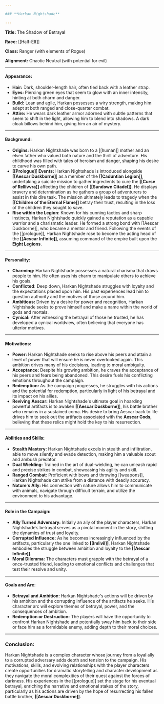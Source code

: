 ```yaml
---

### **Harkan Nightshade**

---
```

**Title:** The Shadow of Betrayal

**Race:** [[Half-Elf]]

**Class:** Ranger (with elements of Rogue)

**Alignment:** Chaotic Neutral (with potential for evil)

---

#### **Appearance:**
- **Hair:** Dark, shoulder-length hair, often tied back with a leather strap.
- **Eyes:** Piercing green eyes that seem to glow with an inner intensity, hinting at both charm and danger.
- **Build:** Lean and agile, Harkan possesses a wiry strength, making him adept at both ranged and close-quarter combat.
- **Attire:** He wears dark leather armor adorned with subtle patterns that seem to shift in the light, allowing him to blend into shadows. A dark cloak billows behind him, giving him an air of mystery.

---

#### **Background:**
- **Origins:** Harkan Nightshade was born to a [[human]] mother and an elven father who valued both nature and the thrill of adventure. His childhood was filled with tales of heroism and danger, shaping his desire to carve his own path.
- **[[Prologue]] Events:** Harkan Nightshade is introduced alongside **[[Aescar Duskborne]]** as a member of the **[[Caduntian Legion]]**, undertaking a suicide mission to gather ingredients to cure the **[[Curse of Rellivvra]]** affecting the children of **[[Sundown Citadel]]**. He displays bravery and determination as he gathers a group of adventurers to assist in this dire task. The mission ultimately leads to tragedy when the **[[Children of the Eternal Flame]]** betray their trust, resulting in the loss of the children they sought to save.
- **Rise within the Legion:** Known for his cunning tactics and sharp instincts, Harkan Nightshade quickly gained a reputation as a capable warrior and a charismatic leader. He formed a strong bond with [[Aescar Duskborne]], who became a mentor and friend. Following the events of the [[prologue]], Harkan Nightshade rose to become the acting head of the **[[Aescar Infinite]]**, assuming command of the empire built upon the **Eight Legions**.

---

#### **Personality:**
- **Charming:** Harkan Nightshade possesses a natural charisma that draws people to him. He often uses his charm to manipulate others to achieve his goals.
- **Conflicted:** Deep down, Harkan Nightshade struggles with loyalty and the expectations placed upon him. His past experiences lead him to question authority and the motives of those around him.
- **Ambitious:** Driven by a desire for power and recognition, Harkan Nightshade seeks to prove himself and make a name within the world of gods and mortals.
- **Cynical:** After witnessing the betrayal of those he trusted, he has developed a cynical worldview, often believing that everyone has ulterior motives.

---

#### **Motivations:**
- **Power:** Harkan Nightshade seeks to rise above his peers and attain a level of power that will ensure he is never overlooked again. This ambition drives many of his decisions, leading to moral ambiguity.
- **Acceptance:** Despite his growing ambition, he craves the acceptance of his peers and fears being abandoned. This desire fuels his conflicting emotions throughout the campaign.
- **Redemption:** As the campaign progresses, he struggles with his actions and the potential for redemption, particularly in light of his betrayal and its impact on his allies.
- **Reviving Aescar:** Harkan Nightshade's ultimate goal in hoarding powerful artifacts is to awaken **[[Aescar Duskborne]]**, his battle brother who remains in a sustained coma. His desire to bring Aescar back to life drives him to seek out the artifacts associated with the **Aescar Gods**, believing that these relics might hold the key to his resurrection.

---

#### **Abilities and Skills:**
- **Stealth Mastery:** Harkan Nightshade excels in stealth and infiltration, able to move silently and evade detection, making him a valuable scout and ambush predator.
- **Dual Wielding:** Trained in the art of dual-wielding, he can unleash rapid and precise strikes in combat, showcasing his agility and skill.
- **Ranged Combat:** Proficient with bows and throwing [[weapons]], Harkan Nightshade can strike from a distance with deadly accuracy.
- **Nature's Ally:** His connection with nature allows him to communicate with animals, navigate through difficult terrain, and utilize the environment to his advantage.

---

#### **Role in the Campaign:**
- **Ally Turned Adversary:** Initially an ally of the player characters, Harkan Nightshade’s betrayal serves as a pivotal moment in the story, shifting the dynamics of trust and loyalty.
- **Corrupted Influence:** As he becomes increasingly influenced by the artifacts, particularly the one linked to **[[Imlivil]]**, Harkan Nightshade embodies the struggle between ambition and loyalty to the **[[Aescar Infinite]]**.
- **Moral Dilemma:** The characters must grapple with the betrayal of a once-trusted friend, leading to emotional conflicts and challenges that test their resolve and unity.

---

#### **Goals and Arc:**
- **Betrayal and Ambition:** Harkan Nightshade's actions will be driven by his ambition and the corrupting influence of the artifacts he seeks. His character arc will explore themes of betrayal, power, and the consequences of ambition.
- **Redemption or Destruction:** The players will have the opportunity to confront Harkan Nightshade and potentially sway him back to their side or face him as a formidable enemy, adding depth to their moral choices.

---

### **Conclusion:**
Harkan Nightshade is a complex character whose journey from a loyal ally to a corrupted adversary adds depth and tension to the campaign. His motivations, skills, and evolving relationships with the player characters create opportunities for dramatic storytelling and character development as they navigate the moral complexities of their quest against the forces of darkness. His experiences in the [[prologue]] set the stage for his eventual betrayal, enriching the narrative and emotional stakes of the story, particularly as his actions are driven by the hope of resurrecting his fallen battle brother, **[[Aescar Duskborne]]**.